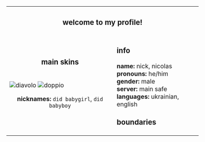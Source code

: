 <table align="center">
  <tr>
    <th align="center" colspan="2"><b><h3>welcome to my profile!</h3><b></th>
  </tr>
  <tr>
    <td> <h3 align="center">main skins</h3> <br> <img src="https://i.postimg.cc/6QP9s3TZ/pony-town-did-babygirl-stand-3x.png" alt="diavolo"> <img src="https://i.postimg.cc/rps8YWyc/pony-town-did-babyboy-stand-3x.png" alt="doppio"><br>
      <p align="center"><b>nicknames:</b> <code>did babygirl</code>, <code>did babyboy</code></p><br>
   </td>
     <td><h3>info</h3>
       <b>name:</b> nick, nicolas<br>
       <b>pronouns:</b> he/him<br>
       <b>gender:</b> male <br>
       <b>server:</b> main safe<br>
       <b>languages:</b> ukrainian, english<br>
       <h3>boundaries</h3>
     </td>
  </tr>
</table>
